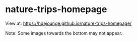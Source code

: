 # nature-trips-homepage
View at: https://hdejounge.github.io/nature-trips-homepage/

Note: Some images towards the bottom may not appear.
